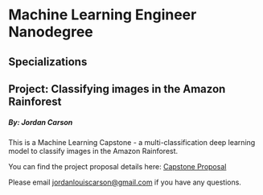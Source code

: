 # Machine Learning Engineer Nanodegree
## Specializations
## Project: Classifying images in the Amazon Rainforest
##### By: Jordan Carson
This is a Machine Learning Capstone - a multi-classification deep learning model to classify images in the Amazon Rainforest.


You can find the project proposal details here: [Capstone Proposal](docs/capstone_proposal_template.md)



Please email [jordanlouiscarson@gmail.com](mailto:jordanlouiscarson@gmail.com) if you have any questions.
